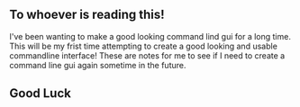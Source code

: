 ## To whoever is reading this!
I've been wanting to make a good looking command lind gui for a long time. This will be my frist time attempting to create a good looking and usable commandline interface! These are notes for me to see if I need to create a command line gui again sometime in the future. 

## Good Luck